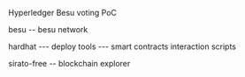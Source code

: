Hyperledger Besu voting PoC

besu -- besu network

hardhat --- deploy tools 
        --- smart contracts interaction scripts

sirato-free -- blockchain explorer 
